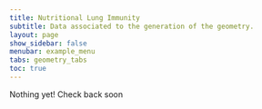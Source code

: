 ```yaml
---
title: Nutritional Lung Immunity
subtitle: Data associated to the generation of the geometry.
layout: page
show_sidebar: false
menubar: example_menu
tabs: geometry_tabs
toc: true
---
```

<i class="fa fa-gear fa-spin fa-2x" style="color: firebrick"></i> Nothing yet! Check back soon
